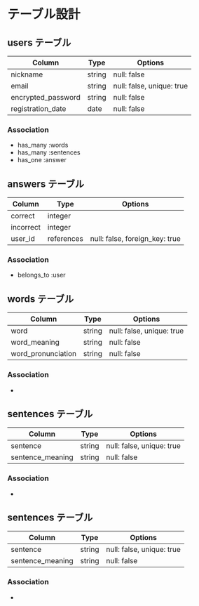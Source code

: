 # テーブル設計

## users テーブル

| Column             | Type    | Options                   |
| ------------------ | ------- | ------------------------- |
| nickname           | string  | null: false               |
| email              | string  | null: false, unique: true |
| encrypted_password | string  | null: false               |
| registration_date  | date    | null: false               |


### Association

- has_many :words
- has_many :sentences
- has_one :answer

## answers テーブル

| Column     | Type       | Options                         |
| ---------- | ---------- | ------------------------------- |
| correct    | integer    |                                 |
| incorrect  | integer    |                                 |
| user_id    | references | null: false, foreign_key: true  |

### Association

- belongs_to :user


## words テーブル

| Column             | Type    | Options                   |
| ------------------ | ------- | ------------------------- |
| word               | string  | null: false, unique: true |
| word_meaning       | string  | null: false               |
| word_pronunciation | string  | null: false               |

### Association

- 


## sentences テーブル

| Column                 | Type    | Options                   |
| ---------------------- | ------- | ------------------------- |
| sentence               | string  | null: false, unique: true |
| sentence_meaning       | string  | null: false               |

### Association

- 


## sentences テーブル

| Column                 | Type    | Options                   |
| ---------------------- | ------- | ------------------------- |
| sentence               | string  | null: false, unique: true |
| sentence_meaning       | string  | null: false               |

### Association

- 